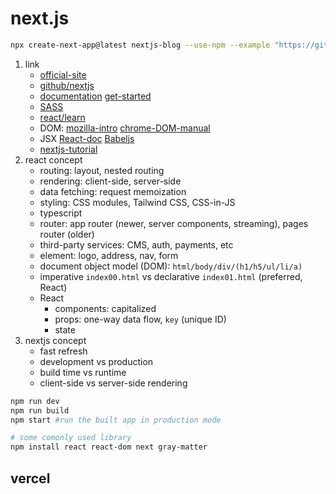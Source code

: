 # next.js

```bash
npx create-next-app@latest nextjs-blog --use-npm --example "https://github.com/vercel/next-learn/tree/master/basics/learn-starter"
```

1. link
   * [official-site](https://nextjs.org/)
   * [github/nextjs](https://github.com/vercel/next.js)
   * [documentation](https://nextjs.org/docs) [get-started](https://nextjs.org/learn/foundations/about-nextjs)
   * [SASS](https://sass-lang.com/)
   * [react/learn](https://react.dev/learn)
   * DOM: [mozilla-intro](https://developer.mozilla.org/en-US/docs/Web/API/Document_Object_Model/Introduction) [chrome-DOM-manual](https://developer.chrome.com/docs/devtools/dom/)
   * JSX [React-doc](https://react.dev/learn/writing-markup-with-jsx#the-rules-of-jsx) [Babeljs](https://babeljs.io/)
   * [nextjs-tutorial](https://nextjs.org/learn/basics/create-nextjs-app)
2. react concept
   * routing: layout, nested routing
   * rendering: client-side, server-side
   * data fetching: request memoization
   * styling: CSS modules, Tailwind CSS, CSS-in-JS
   * typescript
   * router: app router (newer, server components, streaming), pages router (older)
   * third-party services: CMS, auth, payments, etc
   * element: logo, address, nav, form
   * document object model (DOM): `html/body/div/(h1/h5/ul/li/a)`
   * imperative `index00.html` vs declarative `index01.html` (preferred, React)
   * React
     * components: capitalized
     * props: one-way data flow, `key` (unique ID)
     * state
3. nextjs concept
   * fast refresh
   * development vs production
   * build time vs runtime
   * client-side vs server-side rendering

```bash
npm run dev
npm run build
npm start #run the built app in production mode

# some comonly used library
npm install react react-dom next gray-matter
```

## vercel
